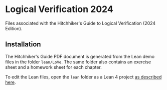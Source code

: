# Logical Verification 2024

Files associated with the Hitchhiker's Guide to Logical Verification (2024 Edition).


## Installation

The Hitchhiker's Guide PDF document is generated from the Lean demo files in
the folder `lean/LoVe`. The same folder also contains an exercise sheet and a
homework sheet for each chapter.

To edit the Lean files, open the `lean` folder as a Lean 4 project [as described
here](https://leanprover-community.github.io/install/project.html#working-on-an-existing-project).
